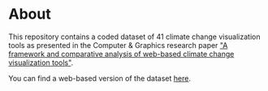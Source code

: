 # About

This repository contains a coded dataset of 41 climate change visualization tools as presented in the Computer & Graphics research paper ["A framework and comparative analysis of web-based climate change visualization tools"](https://www.sciencedirect.com/science/article/pii/S0097849321002636).

You can find a web-based version of the dataset [here](https://smlum.notion.site/smlum/198b31e05c904babb1df7caf2b2ce637?v=385a9958ae514ce3b4fd4bbd54554717).
